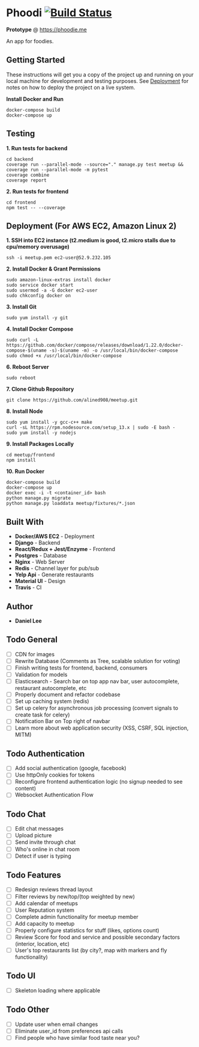 # Phoodi [![Build Status](https://travis-ci.com/alined908/phoodi.svg?token=PvKqjKHMMeoZSCY5YeNS&branch=master)](https://travis-ci.com/github/alined908/phoodi)
**Prototype** @ https://phoodie.me

An app for foodies.

## Getting Started
These instructions will get you a copy of the project up and running on your local machine for development and testing purposes. See [Deployment](#deployment) for notes on how to deploy the project on a live system.

**Install Docker and Run**
```
docker-compose build
docker-compose up
```

## Testing
**1. Run tests for backend**
```
cd backend
coverage run --parallel-mode --source="." manage.py test meetup && coverage run --parallel-mode -m pytest
coverage combine
coverage report
```
**2. Run tests for frontend**
```
cd frontend
npm test -- --coverage
```

## Deployment (For AWS EC2, Amazon Linux 2)
**1. SSH into EC2 instance (t2.medium is good, t2.micro stalls due to cpu/memory overusage)**
``` 
ssh -i meetup.pem ec2-user@52.9.232.105
```
**2. Install Docker & Grant Permissions**
```
sudo amazon-linux-extras install docker
sudo service docker start
sudo usermod -a -G docker ec2-user
sudo chkconfig docker on
```
**3. Install Git**
```
sudo yum install -y git
```
**4. Install Docker Compose**
```
sudo curl -L https://github.com/docker/compose/releases/download/1.22.0/docker-compose-$(uname -s)-$(uname -m) -o /usr/local/bin/docker-compose
sudo chmod +x /usr/local/bin/docker-compose
```
**6. Reboot Server**
```
sudo reboot
```
**7. Clone Github Repository** 
```
git clone https://github.com/alined908/meetup.git
```
**8. Install Node**
```
sudo yum install -y gcc-c++ make
curl -sL https://rpm.nodesource.com/setup_13.x | sudo -E bash -
sudo yum install -y nodejs
```
**9. Install Packages Locally**
```
cd meetup/frontend
npm install
```
**10. Run Docker**
```
docker-compose build
docker-compose up
docker exec -i -t <container_id> bash
python manage.py migrate
python manage.py loaddata meetup/fixtures/*.json
```

## Built With

* **Docker/AWS EC2** - Deployment
* **Django** - Backend
* **React/Redux + Jest/Enzyme** - Frontend
* **Postgres** - Database
* **Nginx** - Web Server
* **Redis** - Channel layer for pub/sub
* **Yelp Api** - Generate restaurants
* **Material UI** - Design
* **Travis** - CI

## Author
* **Daniel Lee** 

## Todo General
- [ ] CDN for images
- [ ] Rewrite Database (Comments as Tree, scalable solution for voting)
- [ ] Finish writing tests for frontend, backend, consumers
- [ ] Validation for models
- [ ] Elasticsearch - Search bar on top app nav bar, user autocomplete, restaurant autocomplete, etc
- [ ] Properly document and refactor codebase
- [ ] Set up caching system (redis)
- [ ] Set up celery for asynchronous job processing (convert signals to create task for celery)
- [ ] Notification Bar on Top right of navbar
- [ ] Learn more about web application security (XSS, CSRF, SQL injection, MITM)

## Todo Authentication
- [ ] Add social authentication (google, facebook)
- [ ] Use httpOnly cookies for tokens
- [ ] Reconfigure frontend authentication logic (no signup needed to see content)
- [ ] Websocket Authentication Flow

## Todo Chat
- [ ] Edit chat messages
- [ ] Upload picture
- [ ] Send invite through chat
- [ ] Who's online in chat room
- [ ] Detect if user is typing

## Todo Features
- [ ] Redesign reviews thread layout
- [ ] Filter reviews by new/top/(top weighted by new) 
- [ ] Add calendar of meetups
- [ ] User Reputation system
- [ ] Complete admin functionality for meetup member
- [ ] Add capacity to meetup
- [ ] Properly configure statistics for stuff (likes, options count)
- [ ] Review Score for food and service and possible secondary factors (interior, location, etc)
- [ ] User's top restaurants list (by city?, map with markers and fly functionality)

## Todo UI
- [ ] Skeleton loading where applicable

## Todo Other
- [ ] Update user when email changes
- [ ] Eliminate user_id from preferences api calls
- [ ] Find people who have similar food taste near you?
